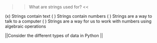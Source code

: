 >>What are strings used for? <<

(x) Strings contain text
( ) Strings contain numbers
( ) Strings are a way to talk to a computer
( ) Strings are a way for us to work with numbers using algebraic operations

||Consider the different types of data in Python ||
